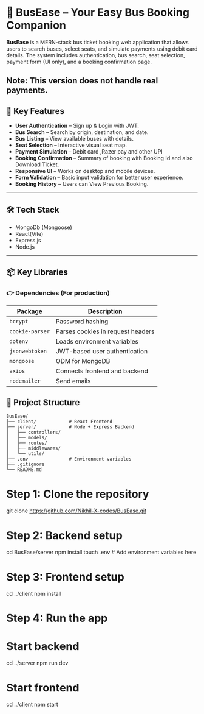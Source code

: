 # 🚌 BusEase – Your Easy Bus Booking Companion

**BusEase** is a MERN-stack bus ticket booking web application that allows users to search buses, select seats, and simulate payments using debit card details. The system includes authentication, bus search, seat selection, payment form (UI only), and a booking confirmation page. 

**Note:** This version does **not** handle real payments.
---

## 🚀 Key Features

- **User Authentication** – Sign up & Login with JWT.
- **Bus Search** – Search by origin, destination, and date.
- **Bus Listing** – View available buses with details.
- **Seat Selection** – Interactive visual seat map.
- **Payment Simulation** – Debit card ,Razer pay and other UPI
- **Booking Confirmation** – Summary of booking with Booking Id and also Download Ticket.
- **Responsive UI** – Works on desktop and mobile devices.
- **Form Validation** – Basic input validation for better user experience.
- **Booking History** – Users can View Previous Booking.
---

## 🛠 Tech Stack

- MongoDb (Mongoose)
- React(Vite)
- Express.js
- Node.js
---

## 📦 Key Libraries

### 👉 **Dependencies (For production)**
| Package         | Description                           |
|-----------------|---------------------------------------|
| `bcrypt`        | Password hashing                      |
| `cookie-parser` | Parses cookies in request headers     |
| `dotenv`        | Loads environment variables           |
| `jsonwebtoken`  | JWT-based user authentication         |
| `mongoose`      | ODM for MongoDB                       |
|  `axios`        | Connects frontend and backend         |
|  `nodemailer`   | Send emails                           |

## 📁 Project Structure

```
BusEase/
├── client/            # React Frontend
├── server/            # Node + Express Backend
│   ├── controllers/
│   ├── models/
│   ├── routes/
│   ├── middlewares/
│   └── utils/
├── .env               # Environment variables
├── .gitignore
└── README.md

```
# Step 1: Clone the repository
git clone https://github.com/Nikhil-X-codes/BusEase.git

# Step 2: Backend setup
cd BusEase/server
npm install
touch .env   # Add environment variables here

# Step 3: Frontend setup
cd ../client
npm install

# Step 4: Run the app

# Start backend
cd ../server
npm run dev

# Start frontend
cd ../client
npm start

```
